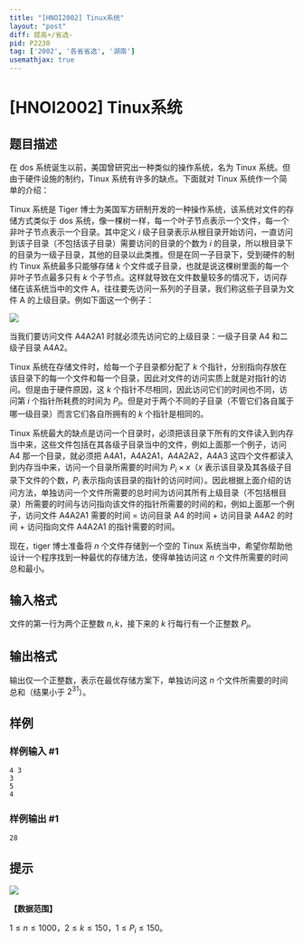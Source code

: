 ```yaml
---
title: "[HNOI2002] Tinux系统"
layout: "post"
diff: 提高+/省选-
pid: P2230
tag: ['2002', '各省省选', '湖南']
usemathjax: true
---
```


# [HNOI2002] Tinux系统
## 题目描述

在 dos 系统诞生以前，美国曾研究出一种类似的操作系统，名为 Tinux 系统。但由于硬件设施的制约，Tinux 系统有许多的缺点。下面就对 Tinux 系统作一个简单的介绍：

Tinux 系统是 Tiger 博士为美国军方研制开发的一种操作系统，该系统对文件的存储方式类似于 dos 系统，像一棵树一样，每一个叶子节点表示一个文件，每一个非叶子节点表示一个目录。其中定义 $i$ 级子目录表示从根目录开始访问，一直访问到该子目录（不包括该子目录）需要访问的目录的个数为 $i$ 的目录，所以根目录下的目录为一级子目录，其他的目录以此类推。但是在同一子目录下，受到硬件的制约 Tinux 系统最多只能够存储 $k$ 个文件或子目录，也就是说这棵树里面的每一个非叶子节点最多只有 $k$ 个子节点。这样就导致在文件数量较多的情况下，访问存储在该系统当中的文件 A，往往要先访问一系列的子目录，我们称这些子目录为文件 A 的上级目录。例如下面这一个例子：

![](https://cdn.luogu.com.cn/upload/image_hosting/11pz60gn.png)

当我们要访问文件 A4A2A1 时就必须先访问它的上级目录：一级子目录 A4 和二级子目录 A4A2。

Tinux 系统在存储文件时，给每一个子目录都分配了 $k$ 个指针，分别指向存放在该目录下的每一个文件和每一个目录，因此对文件的访问实质上就是对指针的访问。但是由于硬件原因，这 $k$ 个指针不尽相同，因此访问它们的时间也不同，访问第 $i$ 个指针所耗费的时间为 $P_i$。但是对于两个不同的子目录（不管它们各自属于哪一级目录）而言它们各自所拥有的 $k$ 个指针是相同的。

Tinux 系统最大的缺点是访问一个目录时，必须把该目录下所有的文件读入到内存当中来，这些文件包括在其各级子目录当中的文件，例如上面那一个例子，访问 A4 那一个目录，就必须把 A4A1，A4A2A1，A4A2A2，A4A3 这四个文件都读入到内存当中来，访问一个目录所需要的时间为 $P_i \times x$（$x$ 表示该目录及其各级子目录下文件的个数，$P_i$ 表示指向该目录的指针的访问时间）。因此根据上面介绍的访问方法，单独访问一个文件所需要的总时间为访问其所有上级目录（不包括根目录）所需要的时间与访问指向该文件的指针所需要的时间的和，例如上面那一个例子，访问文件 A4A2A1 需要的时间 = 访问目录 A4 的时间 + 访问目录 A4A2 的时间 + 访问指向文件 A4A2A1 的指针需要的时间。

现在，tiger 博士准备将 $n$ 个文件存储到一个空的 Tinux 系统当中，希望你帮助他设计一个程序找到一种最优的存储方法，使得单独访问这 $n$ 个文件所需要的时间总和最小。
## 输入格式

文件的第一行为两个正整数 $n, k$，接下来的 $k$ 行每行有一个正整数 $P_i$。
## 输出格式

输出仅一个正整数，表示在最优存储方案下，单独访问这 $n$ 个文件所需要的时间总和（结果小于 $2^{31}$）。
## 样例

### 样例输入 #1
```
4 3
3
5
4

```
### 样例输出 #1
```
28

```
## 提示

![](https://cdn.luogu.com.cn/upload/pic/1296.png)

**【数据范围】**

$1 \le n \le 1000$，$2 \le k \le 150$，$1 \le P_i \le 150$。
